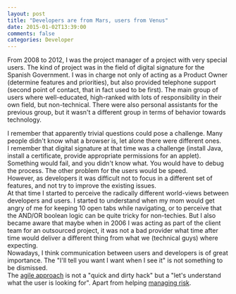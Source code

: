 ```yaml
---
layout: post
title: "Developers are from Mars, users from Venus"
date: 2015-01-02T13:39:00
comments: false
categories: Developer
---
```


From 2008 to 2012, I was the project manager of a project with very special users. The kind of project was in the field of digital signature for the Spanish Government. I was in charge not only of acting as a Product Owner (determine features and priorities), but also provided telephone support (second point of contact, that in fact used to be first). The main group of users where well-educated, high-ranked with lots of responsibility in their own field, but non-technical. There were also personal assistants for the previous group, but it wasn't a different group in terms of behavior towards technology.<br /><div>I remember that apparently trivial questions could pose a challenge. Many people didn't know what a browser is, let alone there were different ones.&nbsp;</div><div>I remember that digital signature at that time was a challenge (install Java, install a certificate, provide appropriate permissions for an applet). Something would fail, and you didn't know what. You would have to debug the process. The other problem for the users would be speed.&nbsp;</div><div>However, as developers it was difficult not to focus in a different set of features, and not try to improve the existing issues.</div><div>At that time I started to perceive the radically different world-views between developers and users. I started to understand when my mom would get angry of me for keeping 10 open tabs while navigating, or to perceive that the AND/OR boolean logic can be quite tricky for non-techies. But I also became aware that maybe when in 2006 I was acting as part of the client team for an outsourced project, it was not a bad provider what time after time would deliver a different thing from what we (technical guys) where expecting.</div><div>Nowadays, I think communication between users and developers is of great importance. The "I'll tell you want I want when I see it" is not something to be dismissed.&nbsp;</div><div>The [agile approach](http://agilemanifesto.org/) is not a "quick and dirty hack" but a "let's understand what the user is looking for". Apart from helping [managing risk](http://gonfva.blogspot.co.uk/2014/10/agile-is-about-managing-risk.html).</div>
